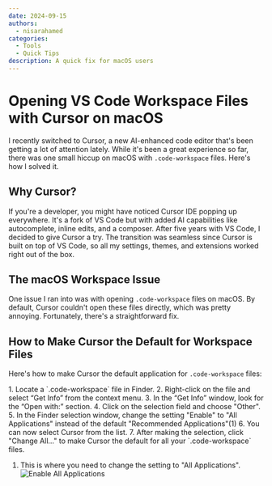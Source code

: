 ```yaml
---
date: 2024-09-15
authors:
  - nisarahamed
categories:
  - Tools
  - Quick Tips
description: A quick fix for macOS users
---
```


# Opening VS Code Workspace Files with Cursor on macOS

I recently switched to Cursor, a new AI-enhanced code editor that's been getting a lot of attention lately. While it's been a great experience so far, there was one small hiccup on macOS with `.code-workspace` files. Here's how I solved it.

<!-- more -->

## Why Cursor?

If you're a developer, you might have noticed Cursor IDE popping up everywhere. It's a fork of VS Code but with added AI capabilities like autocomplete, inline edits, and a composer. After five years with VS Code, I decided to give Cursor a try. The transition was seamless since Cursor is built on top of VS Code, so all my settings, themes, and extensions worked right out of the box.

## The macOS Workspace Issue

One issue I ran into was with opening `.code-workspace` files on macOS. By default, Cursor couldn't open these files directly, which was pretty annoying. Fortunately, there's a straightforward fix.

## How to Make Cursor the Default for Workspace Files

Here's how to make Cursor the default application for `.code-workspace` files:

<div class="annotate" markdown>
1. Locate a `.code-workspace` file in Finder.
2. Right-click on the file and select “Get Info” from the context menu.
3. In the “Get Info” window, look for the “Open with:” section.
4. Click on the selection field and choose "Other".
5. In the Finder selection window, change the setting "Enable" to "All Applications" instead of the default "Recommended Applications"(1)
6. You can now select Cursor from the list.
7. After making the selection, click "Change All..." to make Cursor the default for all your `.code-workspace` files.
</div>
 
 1. This is where you need to change the setting to "All Applications".
    ![Enable All Applications](images/CleanShot%202024-09-15%20at%2012.03.17@2x.png)
